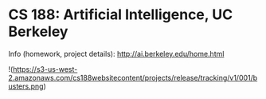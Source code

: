 # CS 188: Artificial Intelligence, UC Berkeley

Info (homework, project details): http://ai.berkeley.edu/home.html

!(https://s3-us-west-2.amazonaws.com/cs188websitecontent/projects/release/tracking/v1/001/busters.png)
